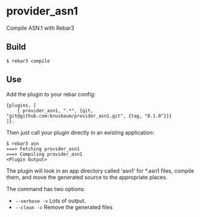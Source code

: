 provider_asn1
=====

Compile ASN.1 with Rebar3

Build
-----

    $ rebar3 compile

Use
---

Add the plugin to your rebar config:

    {plugins, [
        { provider_asn1, ".*", {git, "git@github.com:knusbaum/provider_asn1.git", {tag, "0.1.0"}}}
    ]}.

Then just call your plugin directly in an existing application:


    $ rebar3 asn
    ===> Fetching provider_asn1
    ===> Compiling provider_asn1
    <Plugin Output>

The plugin will look in an app directory called 'asn1' for *.asn1 files, compile them, and move the generated source to the appropriate places.

The command has two options:
 * `--verbose -v` Lots of output.
 * `--clean -c` Remove the generated files
